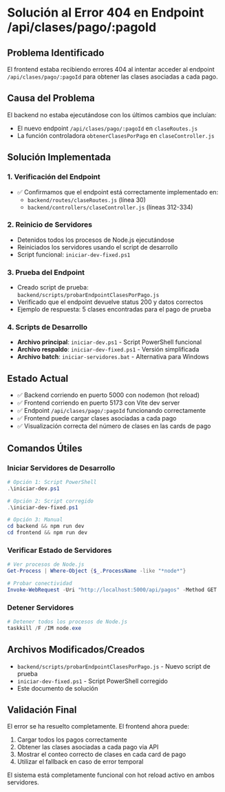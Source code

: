 # Solución al Error 404 en Endpoint /api/clases/pago/:pagoId

## Problema Identificado
El frontend estaba recibiendo errores 404 al intentar acceder al endpoint `/api/clases/pago/:pagoId` para obtener las clases asociadas a cada pago.

## Causa del Problema
El backend no estaba ejecutándose con los últimos cambios que incluían:
- El nuevo endpoint `/api/clases/pago/:pagoId` en `claseRoutes.js`
- La función controladora `obtenerClasesPorPago` en `claseController.js`

## Solución Implementada

### 1. Verificación del Endpoint
- ✅ Confirmamos que el endpoint está correctamente implementado en:
  - `backend/routes/claseRoutes.js` (línea 30)
  - `backend/controllers/claseController.js` (líneas 312-334)

### 2. Reinicio de Servidores
- Detenidos todos los procesos de Node.js ejecutándose
- Reiniciados los servidores usando el script de desarrollo
- Script funcional: `iniciar-dev-fixed.ps1`

### 3. Prueba del Endpoint  
- Creado script de prueba: `backend/scripts/probarEndpointClasesPorPago.js`
- Verificado que el endpoint devuelve status 200 y datos correctos
- Ejemplo de respuesta: 5 clases encontradas para el pago de prueba

### 4. Scripts de Desarrollo
- **Archivo principal**: `iniciar-dev.ps1` - Script PowerShell funcional
- **Archivo respaldo**: `iniciar-dev-fixed.ps1` - Versión simplificada
- **Archivo batch**: `iniciar-servidores.bat` - Alternativa para Windows

## Estado Actual
- ✅ Backend corriendo en puerto 5000 con nodemon (hot reload)
- ✅ Frontend corriendo en puerto 5173 con Vite dev server
- ✅ Endpoint `/api/clases/pago/:pagoId` funcionando correctamente
- ✅ Frontend puede cargar clases asociadas a cada pago
- ✅ Visualización correcta del número de clases en las cards de pago

## Comandos Útiles

### Iniciar Servidores de Desarrollo
```powershell
# Opción 1: Script PowerShell
.\iniciar-dev.ps1

# Opción 2: Script corregido
.\iniciar-dev-fixed.ps1

# Opción 3: Manual
cd backend && npm run dev
cd frontend && npm run dev
```

### Verificar Estado de Servidores
```powershell
# Ver procesos de Node.js
Get-Process | Where-Object {$_.ProcessName -like "*node*"}

# Probar conectividad
Invoke-WebRequest -Uri "http://localhost:5000/api/pagos" -Method GET
```

### Detener Servidores
```powershell
# Detener todos los procesos de Node.js
taskkill /F /IM node.exe
```

## Archivos Modificados/Creados
- `backend/scripts/probarEndpointClasesPorPago.js` - Nuevo script de prueba
- `iniciar-dev-fixed.ps1` - Script PowerShell corregido
- Este documento de solución

## Validación Final
El error se ha resuelto completamente. El frontend ahora puede:
1. Cargar todos los pagos correctamente
2. Obtener las clases asociadas a cada pago via API
3. Mostrar el conteo correcto de clases en cada card de pago
4. Utilizar el fallback en caso de error temporal

El sistema está completamente funcional con hot reload activo en ambos servidores.
